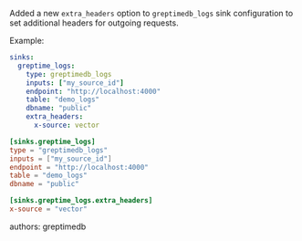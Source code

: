 Added a new `extra_headers` option to `greptimedb_logs` sink configuration to set additional headers for outgoing requests.

Example:

```yaml
sinks:
  greptime_logs:
    type: greptimedb_logs
    inputs: ["my_source_id"]
    endpoint: "http://localhost:4000"
    table: "demo_logs"
    dbname: "public"
    extra_headers:
      x-source: vector
```

```toml
[sinks.greptime_logs]
type = "greptimedb_logs"
inputs = ["my_source_id"]
endpoint = "http://localhost:4000"
table = "demo_logs"
dbname = "public"

[sinks.greptime_logs.extra_headers]
x-source = "vector"
```

authors: greptimedb
